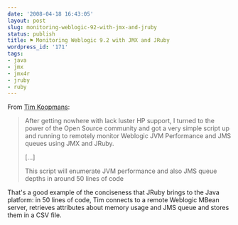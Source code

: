 ```yaml
---
date: '2008-04-18 16:43:05'
layout: post
slug: monitoring-weblogic-92-with-jmx-and-jruby
status: publish
title: ⚑ Monitoring Weblogic 9.2 with JMX and JRuby
wordpress_id: '171'
tags:
- java
- jmx
- jmx4r
- jruby
- ruby
---
```


From [Tim Koopmans][tim]:

> After getting nowhere with lack luster HP support, I turned to the power of the Open Source community and  got a very simple script up and running to remotely monitor Weblogic JVM Performance and JMS queues using JMX and JRuby.
> 
> [...]
> 
> This script will enumerate JVM performance and also JMS queue depths in around 50 lines of code 

That's a good example of the conciseness that JRuby brings to the Java platform: in 50 lines of code, Tim connects to a remote Weblogic MBean server, retrieves attributes about memory usage and JMS queue and stores them in a CSV file.

[tim]: http://90kts.com/blog/2008/monitoring-weblogic-92-with-jmx-and-jruby/



